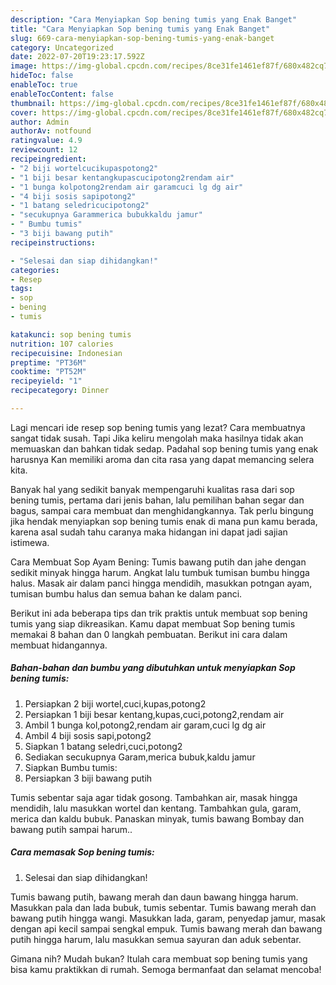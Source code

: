 ```yaml
---
description: "Cara Menyiapkan Sop bening tumis yang Enak Banget"
title: "Cara Menyiapkan Sop bening tumis yang Enak Banget"
slug: 669-cara-menyiapkan-sop-bening-tumis-yang-enak-banget
category: Uncategorized
date: 2022-07-20T19:23:17.592Z
image: https://img-global.cpcdn.com/recipes/8ce31fe1461ef87f/680x482cq70/sop-bening-tumis-foto-resep-utama.jpg
hideToc: false
enableToc: true
enableTocContent: false
thumbnail: https://img-global.cpcdn.com/recipes/8ce31fe1461ef87f/680x482cq70/sop-bening-tumis-foto-resep-utama.jpg
cover: https://img-global.cpcdn.com/recipes/8ce31fe1461ef87f/680x482cq70/sop-bening-tumis-foto-resep-utama.jpg
author: Admin
authorAv: notfound
ratingvalue: 4.9
reviewcount: 12
recipeingredient:
- "2 biji wortelcucikupaspotong2"
- "1 biji besar kentangkupascucipotong2rendam air"
- "1 bunga kolpotong2rendam air garamcuci lg dg air"
- "4 biji sosis sapipotong2"
- "1 batang seledricucipotong2"
- "secukupnya Garammerica bubukkaldu jamur"
- " Bumbu tumis"
- "3 biji bawang putih"
recipeinstructions:

- "Selesai dan siap dihidangkan!"
categories:
- Resep
tags:
- sop
- bening
- tumis

katakunci: sop bening tumis 
nutrition: 107 calories
recipecuisine: Indonesian
preptime: "PT36M"
cooktime: "PT52M"
recipeyield: "1"
recipecategory: Dinner

---
```



Lagi mencari ide resep sop bening tumis yang lezat? Cara membuatnya sangat tidak susah. Tapi Jika keliru mengolah maka hasilnya tidak akan memuaskan dan bahkan tidak sedap. Padahal sop bening tumis yang enak harusnya Kan memiliki aroma dan cita rasa yang dapat memancing selera kita.


Banyak hal yang sedikit banyak mempengaruhi kualitas rasa dari sop bening tumis, pertama dari jenis bahan, lalu pemilihan bahan segar dan bagus, sampai cara membuat dan menghidangkannya. Tak perlu bingung jika hendak menyiapkan sop bening tumis enak di mana pun kamu berada, karena asal sudah tahu caranya maka hidangan ini dapat jadi sajian istimewa.

Cara Membuat Sop Ayam Bening: Tumis bawang putih dan jahe dengan sedikit minyak hingga harum. Angkat lalu tumbuk tumisan bumbu hingga halus. Masak air dalam panci hingga mendidih, masukkan potngan ayam, tumisan bumbu halus dan semua bahan ke dalam panci.


Berikut ini ada beberapa tips dan trik praktis untuk membuat sop bening tumis yang siap dikreasikan. Kamu dapat membuat Sop bening tumis memakai 8 bahan dan 0 langkah pembuatan. Berikut ini cara dalam membuat hidangannya.

<!--inarticleads1-->

##### Bahan-bahan dan bumbu yang dibutuhkan untuk menyiapkan Sop bening tumis:

1. Persiapkan 2 biji wortel,cuci,kupas,potong2
1. Persiapkan 1 biji besar kentang,kupas,cuci,potong2,rendam air
1. Ambil 1 bunga kol,potong2,rendam air garam,cuci lg dg air
1. Ambil 4 biji sosis sapi,potong2
1. Siapkan 1 batang seledri,cuci,potong2
1. Sediakan secukupnya Garam,merica bubuk,kaldu jamur
1. Siapkan  Bumbu tumis:
1. Persiapkan 3 biji bawang putih


Tumis sebentar saja agar tidak gosong. Tambahkan air, masak hingga mendidih, lalu masukkan wortel dan kentang. Tambahkan gula, garam, merica dan kaldu bubuk. Panaskan minyak, tumis bawang Bombay dan bawang putih sampai harum.. 

<!--inarticleads2-->

##### Cara memasak Sop bening tumis:


1. Selesai dan siap dihidangkan!

Tumis bawang putih, bawang merah dan daun bawang hingga harum. Masukkan pala dan lada bubuk, tumis sebentar. Tumis bawang merah dan bawang putih hingga wangi. Masukkan lada, garam, penyedap jamur, masak dengan api kecil sampai sengkal empuk. Tumis bawang merah dan bawang putih hingga harum, lalu masukkan semua sayuran dan aduk sebentar. 

Gimana nih? Mudah bukan? Itulah cara membuat sop bening tumis yang bisa kamu praktikkan di rumah. Semoga bermanfaat dan selamat mencoba!

